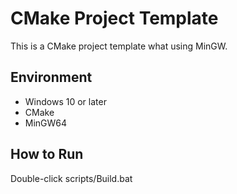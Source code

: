 # CMake Project Template
This is a CMake project template what using MinGW.

## Environment
- Windows 10 or later
- CMake
- MinGW64

## How to Run
Double-click scripts/Build.bat
